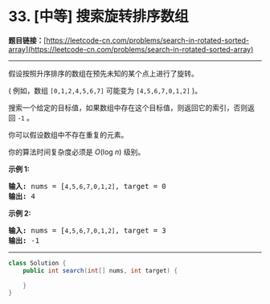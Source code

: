 # 33. [中等] 搜索旋转排序数组

**题目链接：**[https://leetcode-cn.com/problems/search-in-rotated-sorted-array](https://leetcode-cn.com/problems/search-in-rotated-sorted-array)

---

<div class="content__1Y2H">
 <div class="notranslate">
  <p>假设按照升序排序的数组在预先未知的某个点上进行了旋转。</p> 
  <p>( 例如，数组&nbsp;<code>[0,1,2,4,5,6,7]</code>&nbsp;可能变为&nbsp;<code>[4,5,6,7,0,1,2]</code>&nbsp;)。</p> 
  <p>搜索一个给定的目标值，如果数组中存在这个目标值，则返回它的索引，否则返回&nbsp;<code>-1</code>&nbsp;。</p> 
  <p>你可以假设数组中不存在重复的元素。</p> 
  <p>你的算法时间复杂度必须是&nbsp;<em>O</em>(log&nbsp;<em>n</em>) 级别。</p> 
  <p><strong>示例 1:</strong></p> 
  <pre class="language-text"><strong>输入:</strong> nums = [<code>4,5,6,7,0,1,2]</code>, target = 0
<strong>输出:</strong> 4
</pre> 
  <p><strong>示例&nbsp;2:</strong></p> 
  <pre class="language-text"><strong>输入:</strong> nums = [<code>4,5,6,7,0,1,2]</code>, target = 3
<strong>输出:</strong> -1</pre> 
 </div>
</div>

---

```java
class Solution {
    public int search(int[] nums, int target) {
        
    }
}
```